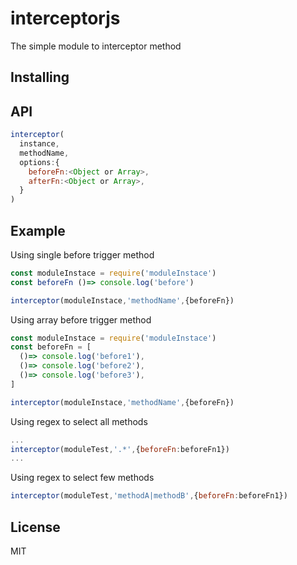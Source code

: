 # interceptorjs
The simple module to interceptor method
## Installing
## API
```js
interceptor(
  instance,
  methodName,
  options:{
    beforeFn:<Object or Array>,
    afterFn:<Object or Array>,
  }
)
```
## Example

Using single before trigger method
```js
const moduleInstace = require('moduleInstace')
const beforeFn ()=> console.log('before')

interceptor(moduleInstace,'methodName',{beforeFn})
```
Using array before trigger method
```js
const moduleInstace = require('moduleInstace')
const beforeFn = [
  ()=> console.log('before1'),
  ()=> console.log('before2'),
  ()=> console.log('before3'),
]

interceptor(moduleInstace,'methodName',{beforeFn})
```
Using regex to select all methods
```js
...
interceptor(moduleTest,'.*',{beforeFn:beforeFn1})
...
```
Using regex to select few methods
```js
interceptor(moduleTest,'methodA|methodB',{beforeFn:beforeFn1})
```

## License
MIT
